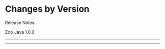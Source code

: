 Changes by Version
==================
Release Notes.

Zoo Java 1.0.0

------------------

------------------
